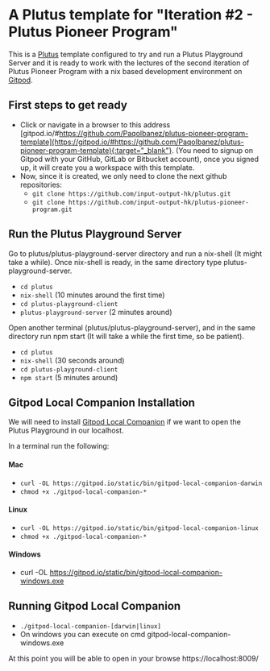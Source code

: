 # A Plutus template for "Iteration #2 - Plutus Pioneer Program"

This is a [Plutus](https://github.com/input-output-hk/plutus) template configured to try and run a Plutus Playground Server and it is ready to work with the lectures of the second iteration of Plutus Pioneer Program with a nix based development environment on [Gitpod](https://www.gitpod.io/).

## First steps to get ready
- Click or navigate in a browser to this address [gitpod.io/#https://github.com/PaqoIbanez/plutus-pioneer-program-template](https://gitpod.io/#https://github.com/PaqoIbanez/plutus-pioneer-program-template){:target="_blank"}. (You need to signup on Gitpod with your GitHub, GitLab or Bitbucket account), once you signed up, it will create you a workspace with this template.
- Now, since it is created, we only need to clone the next github repositories:
    - `git clone https://github.com/input-output-hk/plutus.git`
    - `git clone https://github.com/input-output-hk/plutus-pioneer-program.git`

## Run the Plutus Playground Server

Go to plutus/plutus-playground-server directory and run a nix-shell (It might take a while). Once nix-shell is ready, in the same directory type plutus-playground-server.
- `cd plutus`
- `nix-shell` (10 minutes around the first time)
- `cd plutus-playground-client` 
- `plutus-playground-server` (2 minutes around)

Open another terminal (plutus/plutus-playground-server), and in the same directory run npm start (It will take a while the first time, so be patient).
- `cd plutus` 
- `nix-shell` (30 seconds around)
- `cd plutus-playground-client`
- `npm start` (5 minutes around)

## Gitpod Local Companion Installation

We will need to install [Gitpod Local Companion](https://www.gitpod.io/blog/local-app) if we want to open the Plutus Playground in our localhost.

In a terminal run the following:

#### Mac
- `curl -OL https://gitpod.io/static/bin/gitpod-local-companion-darwin`
- `chmod +x ./gitpod-local-companion-*`

#### Linux
- `curl -OL https://gitpod.io/static/bin/gitpod-local-companion-linux`
- `chmod +x ./gitpod-local-companion-*`

#### Windows
- curl -OL https://gitpod.io/static/bin/gitpod-local-companion-windows.exe

## Running Gitpod Local Companion

- `./gitpod-local-companion-[darwin|linux]`
- On windows you can execute on cmd gitpod-local-companion-windows.exe

At this point you will be able to open in your browse https://localhost:8009/
